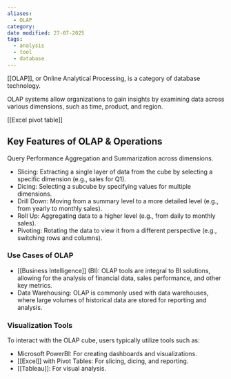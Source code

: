 ```yaml
---
aliases:
  - OLAP
category: 
date modified: 27-07-2025
tags:
  - analysis
  - tool
  - database
---
```

[[OLAP]], or Online Analytical Processing, is a category of database technology.

OLAP systems allow organizations to gain insights by examining data across various dimensions, such as time, product, and region.

[[Excel pivot table]]
## Key Features of OLAP & Operations

Query Performance
Aggregation and Summarization across dimensions.

- Slicing: Extracting a single layer of data from the cube by selecting a specific dimension (e.g., sales for Q1).
- Dicing: Selecting a subcube by specifying values for multiple dimensions.
- Drill Down: Moving from a summary level to a more detailed level (e.g., from yearly to monthly sales).
- Roll Up: Aggregating data to a higher level (e.g., from daily to monthly sales).
- Pivoting: Rotating the data to view it from a different perspective (e.g., switching rows and columns).

### Use Cases of OLAP
- [[Business Intelligence]] (BI): OLAP tools are integral to BI solutions, allowing for the analysis of financial data, sales performance, and other key metrics.
- Data Warehousing: OLAP is commonly used with data warehouses, where large volumes of historical data are stored for reporting and analysis.
### Visualization Tools
To interact with the OLAP cube, users typically utilize tools such as:
- Microsoft PowerBI: For creating dashboards and visualizations.
- [[Excel]] with Pivot Tables: For slicing, dicing, and reporting.
- [[Tableau]]: For visual analysis.